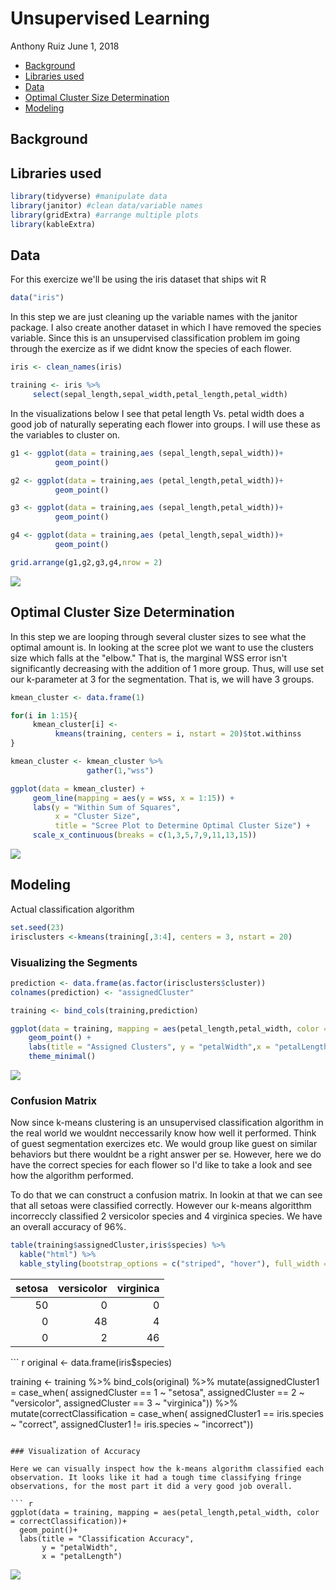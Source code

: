 Unsupervised Learning
================
Anthony Ruiz
June 1, 2018

-   [Background](#background)
-   [Libraries used](#libraries-used)
-   [Data](#data)
-   [Optimal Cluster Size Determination](#optimal-cluster-size-determination)
-   [Modeling](#modeling)

Background
----------

Libraries used
--------------

``` r
library(tidyverse) #manipulate data
library(janitor) #clean data/variable names
library(gridExtra) #arrange multiple plots
library(kableExtra)
```

Data
----

For this exercize we'll be using the iris dataset that ships wit R

``` r
data("iris")
```

In this step we are just cleaning up the variable names with the janitor package. I also create another dataset in which I have removed the species variable. Since this is an unsupervised classification problem im going through the exercize as if we didnt know the species of each flower.

``` r
iris <- clean_names(iris)

training <- iris %>%
     select(sepal_length,sepal_width,petal_length,petal_width)
```

In the visualizations below I see that petal length Vs. petal width does a good job of naturally seperating each flower into groups. I will use these as the variables to cluster on.

``` r
g1 <- ggplot(data = training,aes (sepal_length,sepal_width))+
          geom_point()

g2 <- ggplot(data = training,aes (petal_length,petal_width))+
          geom_point()

g3 <- ggplot(data = training,aes (sepal_length,petal_width))+
          geom_point()

g4 <- ggplot(data = training,aes (petal_length,sepal_width))+
          geom_point()

grid.arrange(g1,g2,g3,g4,nrow = 2)
```

<img src="Iris_files/figure-markdown_github-ascii_identifiers/visualizations-1.png" style="display: block; margin: auto;" />

Optimal Cluster Size Determination
----------------------------------

In this step we are looping through several cluster sizes to see what the optimal amount is. In looking at the scree plot we want to use the clusters size which falls at the "elbow." That is, the marginal WSS error isn't significantly decreasing with the addition of 1 more group. Thus, will use set our k-parameter at 3 for the segmentation. That is, we will have 3 groups.

``` r
kmean_cluster <- data.frame(1)

for(i in 1:15){
     kmean_cluster[i] <-  
          kmeans(training, centers = i, nstart = 20)$tot.withinss
}

kmean_cluster <- kmean_cluster %>%
                 gather(1,"wss")

ggplot(data = kmean_cluster) +
     geom_line(mapping = aes(y = wss, x = 1:15)) +
     labs(y = "Within Sum of Squares", 
          x = "Cluster Size", 
          title = "Scree Plot to Determine Optimal Cluster Size") +
     scale_x_continuous(breaks = c(1,3,5,7,9,11,13,15))
```

<img src="Iris_files/figure-markdown_github-ascii_identifiers/optimal cluster size-1.png" style="display: block; margin: auto;" />

Modeling
--------

Actual classification algorithm

``` r
set.seed(23)
irisclusters <-kmeans(training[,3:4], centers = 3, nstart = 20)
```

### Visualizing the Segments

``` r
prediction <- data.frame(as.factor(irisclusters$cluster))
colnames(prediction) <- "assignedCluster" 

training <- bind_cols(training,prediction)
```

``` r
ggplot(data = training, mapping = aes(petal_length,petal_width, color = assignedCluster))+
    geom_point() +
    labs(title = "Assigned Clusters", y = "petalWidth",x = "petalLength") +
    theme_minimal()
```

<img src="Iris_files/figure-markdown_github-ascii_identifiers/unnamed-chunk-3-1.png" style="display: block; margin: auto;" />

### Confusion Matrix

Now since k-means clustering is an unsupervised classification algorithm in the real world we wouldnt neccessarily know how well it performed. Think of guest segmentation exercizes etc. We would group like guest on similar behaviors but there wouldnt be a right answer per se. However, here we do have the correct species for each flower so I'd like to take a look and see how the algorithm performed.

To do that we can construct a confusion matrix. In lookin at that we can see that all setoas were classified correctly. However our k-means algoritthm incorreccly classified 2 versicolor species and 4 virginica species. We have an overall accuracy of 96%.

``` r
table(training$assignedCluster,iris$species) %>%
  kable("html") %>%
  kable_styling(bootstrap_options = c("striped", "hover"), full_width = F)
```

<table class="table table-striped table-hover" style="width: auto !important; margin-left: auto; margin-right: auto;">
<thead>
<tr>
<th style="text-align:right;">
setosa
</th>
<th style="text-align:right;">
versicolor
</th>
<th style="text-align:right;">
virginica
</th>
</tr>
</thead>
<tbody>
<tr>
<td style="text-align:right;">
50
</td>
<td style="text-align:right;">
0
</td>
<td style="text-align:right;">
0
</td>
</tr>
<tr>
<td style="text-align:right;">
0
</td>
<td style="text-align:right;">
48
</td>
<td style="text-align:right;">
4
</td>
</tr>
<tr>
<td style="text-align:right;">
0
</td>
<td style="text-align:right;">
2
</td>
<td style="text-align:right;">
46
</td>
</tr>
</tbody>
</table>
``` r
original <- data.frame(iris$species) 

training <- training %>%
     bind_cols(original) %>%
     mutate(assignedCluster1 = case_when(
       assignedCluster == 1 ~ "setosa",
       assignedCluster == 2 ~ "versicolor",
       assignedCluster == 3 ~ "virginica")) %>%
     mutate(correctClassification = case_when(
          assignedCluster1 == iris.species ~ "correct",
          assignedCluster1 != iris.species ~ "incorrect"))
```

### Visualization of Accuracy

Here we can visually inspect how the k-means algorithm classified each observation. It looks like it had a tough time classifying fringe observations, for the most part it did a very good job overall.

``` r
ggplot(data = training, mapping = aes(petal_length,petal_width, color = correctClassification))+
  geom_point()+
  labs(title = "Classification Accuracy",
       y = "petalWidth",
       x = "petalLength")
```

<img src="Iris_files/figure-markdown_github-ascii_identifiers/visualization of assigned clusters-1.png" style="display: block; margin: auto;" />
